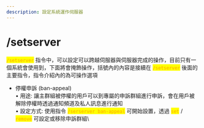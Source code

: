 ```yaml
---
description: 設定系統運作伺服器
---
```


# /setserver

<mark style="color:orange;">`/setserver`</mark> 指令中，可以設定可以跨越伺服器與伺服器完成的操作，目前只有一個系統會使用到，下面將會掩飾操作，括號內的內容是接續在 <mark style="color:orange;">`/setserver`</mark> 後面的主要指令，指令介紹內的為可操作選項

* 停權申訴 (ban-appeal)\
  • 用途: 讓主群組被停權的用戶可以到專屬的申訴群組進行申訴，會在用戶被解除停權時透過通知頻道及私人訊息進行通知\
  • 設定方式: 使用指令 <mark style="color:orange;">`/serserver ban-appeal`</mark> 可開始設置，透過 <mark style="color:orange;">`set`</mark> / <mark style="color:orange;">`remove`</mark> 可設定或移除申訴群組\
